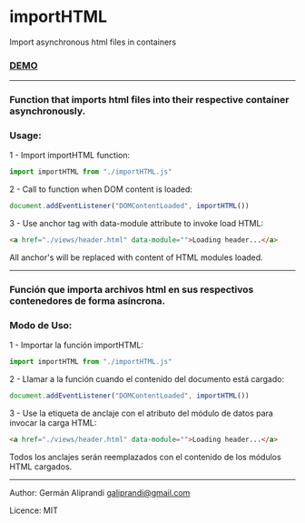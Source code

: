 # importHTML

Import asynchronous html files in containers

### [DEMO](https://galiprandi.github.io/js/importHTML/)

---

### Function that imports html files into their respective container asynchronously.

### Usage:

1 - Import importHTML function:

```javascript
import importHTML from "./importHTML.js"
```

2 - Call to function when DOM content is loaded:

```javascript
document.addEventListener("DOMContentLoaded", importHTML())
```

3 - Use anchor tag with data-module attribute to invoke load HTML:

```html
<a href="./views/header.html" data-module="">Loading header...</a>
```

All anchor's will be replaced with content of HTML modules loaded.

---

### Función que importa archivos html en sus respectivos contenedores de forma asíncrona.

### Modo de Uso:

1 - Importar la función importHTML:

```javascript
import importHTML from "./importHTML.js"
```

2 - Llamar a la función cuando el contenido del documento está cargado:

```javascript
document.addEventListener("DOMContentLoaded", importHTML())
```

3 - Use la etiqueta de anclaje con el atributo del módulo de datos para invocar la carga HTML:

```html
<a href="./views/header.html" data-module="">Loading header...</a>
```

Todos los anclajes serán reemplazados con el contenido de los módulos HTML cargados.

---

Author: Germán Aliprandi <galiprandi@gmail.com>

Licence: MIT

